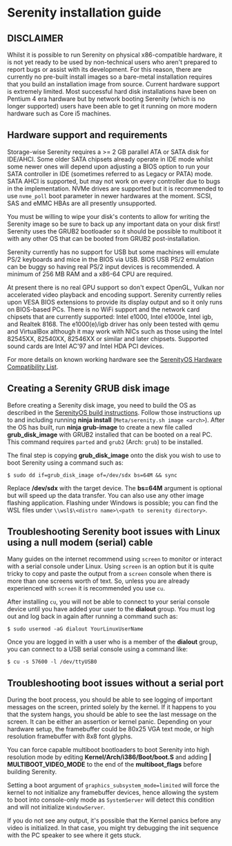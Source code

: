 # Serenity installation guide

## DISCLAIMER

Whilst it is possible to run Serenity on physical x86-compatible hardware, it is not yet ready to be used by non-technical users who aren't prepared to report bugs or assist with its development. For this reason, there are currently no pre-built install images so a bare-metal installation requires that you build an installation image from source. Current hardware support is extremely limited. Most successful hard disk installations have been on Pentium 4 era hardware but by network booting Serenity (which is no longer supported) users have been able to get it running on more modern hardware such as Core i5 machines.

## Hardware support and requirements

Storage-wise Serenity requires a >= 2 GB parallel ATA or SATA disk for IDE/AHCI. Some older SATA chipsets already operate in IDE mode whilst some newer ones will depend upon adjusting a BIOS option to run your SATA controller in IDE (sometimes referred to as Legacy or PATA) mode. SATA AHCI is supported, but may not work on every controller due to bugs in the implementation.
NVMe drives are supported but it is recommended to use `nvme_poll` boot parameter in newer hardwares at the moment. SCSI, SAS and eMMC HBAs are all presently unsupported.

You must be willing to wipe your disk's contents to allow for writing the Serenity image so be sure to back up any important data on your disk first! Serenity uses the GRUB2 bootloader so it should be possible to multiboot it with any other OS that can be booted from GRUB2 post-installation.

Serenity currently has no support for USB but some machines will emulate PS/2 keyboards and mice in the BIOS via USB. BIOS USB PS/2 emulation can be buggy so having real PS/2 input devices is recommended. A minimum of 256 MB RAM and a x86-64 CPU are required.

At present there is no real GPU support so don't expect OpenGL, Vulkan nor accelerated video playback and encoding support. Serenity currently relies upon VESA BIOS extensions to provide its display output and so it only runs on BIOS-based PCs. There is no WiFi support and the network card chipsets that are currently supported: Intel e1000, Intel e1000e, Intel igb, and Realtek 8168. The e1000(e)/igb driver has only been tested with qemu and VirtualBox although it may work with NICs such as those using the Intel 82545XX, 82540XX, 82546XX or similar and later chipsets. Supported sound cards are Intel AC'97 and Intel HDA PCI devices.

For more details on known working hardware see the [SerenityOS Hardware Compatibility List](HardwareCompatibility.md).

## Creating a Serenity GRUB disk image

Before creating a Serenity disk image, you need to build the OS as described in the [SerenityOS build instructions](BuildInstructions.md). Follow those instructions up to and including running **ninja install** (`Meta/serenity.sh image <arch>`). After the OS has built, run **ninja grub-image** to create a new file called **grub_disk_image** with GRUB2 installed that can be booted on a real PC. This command requires `parted` and `grub2` (Arch: `grub`) to be installed.

The final step is copying **grub_disk_image** onto the disk you wish to use to boot Serenity using a command such as:

```
$ sudo dd if=grub_disk_image of=/dev/sdx bs=64M && sync
```

Replace **/dev/sdx** with the target device. The **bs=64M** argument is optional but will speed up the data transfer. You can also use any other image flashing application. Flashing under Windows is possible; you can find the WSL files under `\\wsl$\<distro name>\<path to serenity directory>`.

## Troubleshooting Serenity boot issues with Linux using a null modem (serial) cable

Many guides on the internet recommend using `screen` to monitor or interact with a serial console under Linux. Using `screen` is an option but it is quite tricky to copy and paste the output from a `screen` console when there is more than one screens worth of text. So, unless you are already experienced with `screen` it is recommended you use `cu`.

After installing `cu`, you will not be able to connect to your serial console device until you have added your user to the **dialout** group. You must log out and log back in again after running a command such as:

```
$ sudo usermod -aG dialout YourLinuxUserName
```

Once you are logged in with a user who is a member of the **dialout** group, you can connect to a USB serial console using a command like:

```
$ cu -s 57600 -l /dev/ttyUSB0
```

## Troubleshooting boot issues without a serial port

During the boot process, you should be able to see logging of important messages on the screen, printed solely by the kernel.
If it happens to you that the system hangs, you should be able to see the last message on the screen. It can be either
an assertion or kernel panic. Depending on your hardware setup, the framebuffer could be 80x25 VGA text mode, or high resolution
framebuffer with 8x8 font glyphs.

You can force capable multiboot bootloaders to boot Serenity into high resolution mode by editing **Kernel/Arch/i386/Boot/boot.S** and
adding **| MULTIBOOT_VIDEO_MODE** to the end of the **multiboot_flags** before building Serenity.

Setting a boot argument of `graphics_subsystem_mode=limited` will force the kernel to not initialize any framebuffer devices, hence allowing the system to boot into console-only mode as `SystemServer` will detect this condition and will not initialize `WindowServer`.

If you do not see any output, it's possible that the Kernel panics before any video is initialized. In that case, you might try debugging the init sequence with the PC speaker to see where it gets stuck.
